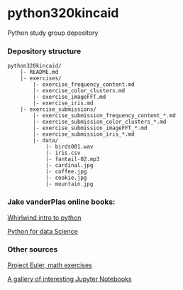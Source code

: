 # python320kincaid
Python study group depository

### Depository structure
    python320kincaid/
        |- README.md
        |- exercises/
            |- exercise_frequency_content.md
            |- exercise_color_clusters.md
            |- exercise_imageFFT.md
            |- exercise_iris.md
        |- exercise_submissions/
            |- exercise_submission_frequency_content_*.md
            |- exercise_submission_color_clusters_*.md
            |- exercise_submission_imageFFT_*.md
            |- exercise_submission_iris_*.md
            |- data/
                |- birds001.wav
                |- iris.csv
                |- fantail-02.mp3
                |- cardinal.jpg
                |- coffee.jpg
                |- cookie.jpg
                |- mountain.jpg

### Jake vanderPlas online books: 

[Whirlwind intro to python](https://github.com/jakevdp/WhirlwindTourOfPython)

[Python for data Science](https://jakevdp.github.io/PythonDataScienceHandbook/index.html)


### Other sources 

[Project Euler, math exercises](https://projecteuler.net/archives)

[A gallery of interesting Jupyter Notebooks](https://github.com/jupyter/jupyter/wiki/A-gallery-of-interesting-Jupyter-Notebooks)
